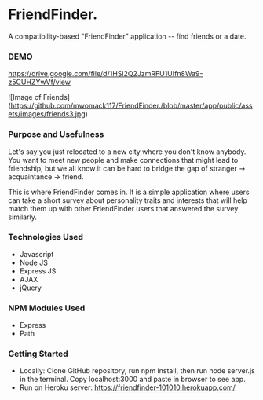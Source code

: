 # FriendFinder.
A compatibility-based "FriendFinder" application -- find friends or a date.

### DEMO
https://drive.google.com/file/d/1HSi2Q2JzmRFU1UIfn8Wa9-z5CUHZYwVf/view

![Image of Friends] (https://github.com/mwomack117/FriendFinder./blob/master/app/public/assets/images/friends3.jpg)

### Purpose and Usefulness

  Let's say you just relocated to a new city where you don't know anybody. You want to meet new people and make connections 
  that might lead to friendship, but we all know it can be hard to bridge the gap of stranger -> acquaintance -> friend.
  
  This is where FriendFinder comes in. It is a simple application where users can take a short survey about personality traits   and interests that will help match them up with other FriendFinder users that answered the survey similarly. 

### Technologies Used
  * Javascript
  * Node JS
  * Express JS
  * AJAX
  * jQuery
  
### NPM Modules Used
  * Express 
  * Path
  
### Getting Started
  * Locally: Clone GitHub repository, run npm install, then run node server.js in the terminal. Copy localhost:3000 and paste   in browser to see app.
  * Run on Heroku server: https://friendfinder-101010.herokuapp.com/
